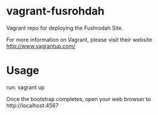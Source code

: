 vagrant-fusrohdah
=================

Vagrant repo for deploying the Fushrodah Site.

For more information on Vagrant, please visit their website http://www.vagrantup.com/

Usage
=================

run:
 vagrant up

Once the bootstrap completes, open your web browser to http://localhost:4567
